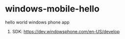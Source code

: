 windows-mobile-hello
====================

hello world windows phone app

1. SDK: https://dev.windowsphone.com/en-US/develop

